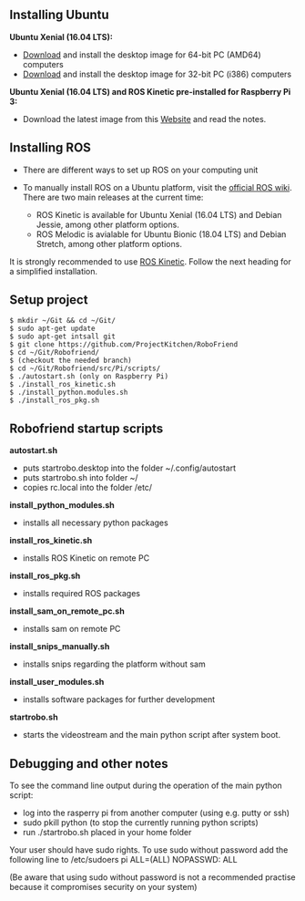 ## Installing Ubuntu

**Ubuntu Xenial (16.04 LTS):**
* [Download](http://releases.ubuntu.com/16.04/ubuntu-16.04.5-desktop-amd64.iso) and install the desktop image for 64-bit PC (AMD64) computers
* [Download](http://releases.ubuntu.com/16.04/ubuntu-16.04.5-desktop-i386.iso) and install the desktop image for 32-bit PC (i386) computers

**Ubuntu Xenial (16.04 LTS) and ROS Kinetic pre-installed for Raspberry Pi 3:**
* Download the latest image from this [Website](https://downloads.ubiquityrobotics.com/pi.html) and read the notes.

## Installing ROS
* There are different ways to set up ROS on your computing unit

* To manually install ROS on a Ubuntu platform, visit the [official ROS wiki](http://wiki.ros.org/ROS/Installation). There are two main releases at the current time:
    * ROS Kinetic is available for Ubuntu Xenial (16.04 LTS) and Debian Jessie, among other platform options.
    * ROS Melodic is avialable for Ubuntu Bionic (18.04 LTS) and Debian Stretch, among other platform options.

It is strongly recommended to use [ROS Kinetic](http://wiki.ros.org/kinetic/Installation/Ubuntu). Follow the next heading for a simplified installation.

## Setup project
	$ mkdir ~/Git && cd ~/Git/
	$ sudo apt-get update
	$ sudo apt-get intsall git
	$ git clone https://github.com/ProjectKitchen/RoboFriend
	$ cd ~/Git/Robofriend/
	$ (checkout the needed branch)
	$ cd ~/Git/Robofriend/src/Pi/scripts/
	$ ./autostart.sh (only on Raspberry Pi)
	$ ./install_ros_kinetic.sh
	$ ./install_python.modules.sh
	$ ./install_ros_pkg.sh

## Robofriend startup scripts

**autostart.sh**
* puts startrobo.desktop into the folder ~/.config/autostart
* puts startrobo.sh into folder ~/
* copies rc.local into the folder /etc/

**install_python_modules.sh**
* installs all necessary python packages

**install_ros_kinetic.sh**
* installs ROS Kinetic on remote PC

**install_ros_pkg.sh**
* installs required ROS packages

**install_sam_on_remote_pc.sh**
* installs sam on remote PC

**install_snips_manually.sh**
* installs snips regarding the platform without sam

**install_user_modules.sh**
* installs software packages for further development

**startrobo.sh**
* starts the videostream and the main python script after system boot.

## Debugging and other notes

To see the command line output during the operation of the main python script:
* log into the rasperry pi from another computer (using e.g. putty or ssh)
* sudo pkill python (to stop the currently running python scripts)
* run ./startrobo.sh placed in your home folder

Your user should have sudo rights. To use sudo without password add the following line to /etc/sudoers
pi ALL=(ALL) NOPASSWD: ALL

(Be aware that using sudo without password is not a recommended practise because it compromises security on your system)
